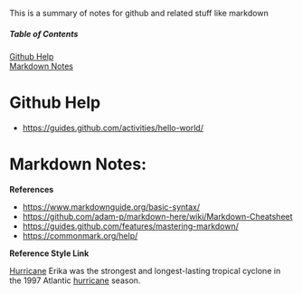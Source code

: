 This is a summary of notes for github and related stuff like markdown

##### Table of Contents  
[Github Help](#github-help)  
[Markdown Notes](#markdown-notes)


# Github Help
- https://guides.github.com/activities/hello-world/

# Markdown Notes:

__References__
- https://www.markdownguide.org/basic-syntax/
- https://github.com/adam-p/markdown-here/wiki/Markdown-Cheatsheet
- https://guides.github.com/features/mastering-markdown/
- https://commonmark.org/help/


__Reference Style Link__

[Hurricane][1] Erika was the strongest and longest-lasting tropical cyclone in the 1997 Atlantic [hurricane][1] season.

[1]:https://goo.gl/YEEHP0

